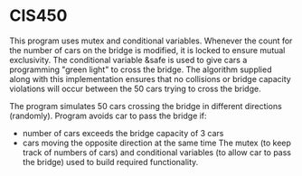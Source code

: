 # CIS450
This program uses mutex and conditional variables.  Whenever the count for the number
of cars on the bridge is modified, it is locked to ensure mutual exclusivity.  The conditional
variable &safe is used to give cars a programming "green light" to cross the bridge.  The algorithm
supplied along with this implementation	ensures that no collisions or bridge capacity violations
will occur between the 50 cars trying to cross the bridge.

The program simulates 50 cars crossing the bridge in different directions (randomly). 
Program avoids car to pass the bridge if:
- number of cars exceeds the bridge capacity of 3 cars
- cars moving the opposite direction at the same time
The mutex (to keep track of numbers of cars) and conditional variables (to allow car to pass the bridge) used 
to build required functionality. 